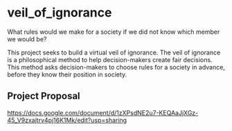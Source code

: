 # veil_of_ignorance

What rules would we make for a society if we did not know which member we would be?

This project seeks to build a virtual veil of ignorance. The veil of ignorance is a philosophical method to help decision-makers create fair decisions. This method asks decision-makers to choose rules for a society in advance, before they know their position in society.

## Project Proposal 
https://docs.google.com/document/d/1zXPsdNE2u7-KEQAaJjXGz-45_V9zxajtrv4pj16K1Mk/edit?usp=sharing
